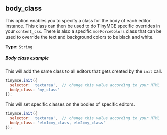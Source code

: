 ## body_class

This option enables you to specify a class for the body of each editor instance. This class can then be used to do TinyMCE specific overrides in your `content_css`. There is also a specific `mceForceColors` class that can be used to override the text and background colors to be black and white.

**Type:** `String`

##### Body class example

This will add the same class to all editors that gets created by the `init` call.

```js
tinymce.init({
  selector: 'textarea',  // change this value according to your HTML
  body_class: 'my_class'
});
```

This will set specific classes on the bodies of specific editors.

```js
tinymce.init({
  selector: 'textarea',  // change this value according to your HTML
  body_class: 'elm1=my_class, elm2=my_class'
});
```
